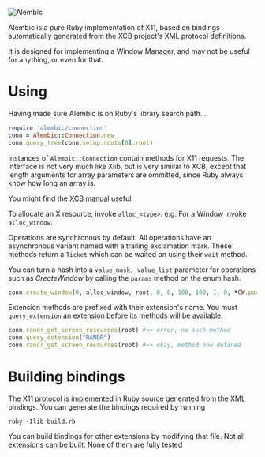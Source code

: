 ![Alembic](https://raw.github.com/nbaum/alembic/gh-pages/logo.png)

Alembic is a pure Ruby implementation of X11, based on bindings automatically generated from the XCB project's XML protocol definitions.

It is designed for implementing a Window Manager, and may not be useful for anything, or even for that.

Using
==

Having made sure Alembic is on Ruby's library search path...

```ruby
require 'alembic/connection'
conn = Alembic::Connection.new
conn.query_tree(conn.setup.roots[0].root)
```

Instances of `Alembic::Connection` contain methods for X11 requests. The interface is not very much like Xlib, but is very similar to XCB, except that length arguments for array parameters are ommitted, since Ruby always know how long an array is.

You might find the [XCB manual](http://xcb.freedesktop.org/manual/) useful.

To allocate an X resource, invoke `alloc_<type>`. e.g. For a Window invoke `alloc_window`.

Operations are synchronous by default. All operations have an asynchronous variant named with a trailing exclamation mark. These methods return a `Ticket` which can be waited on using their `wait` method.

You can turn a hash into a `value_mask, value_list` parameter for operations such as *CreateWindow* by calling the `params` method on the enum hash.

```ruby
conn.create_window(0, alloc_window, root, 0, 0, 100, 100, 1, 0, *CW.params(override_redirect: true))
```

Extension methods are prefixed with their extension's name. You must `query_extension` an extension before its methods will be available.

```ruby
conn.randr_get_screen_resources(root) #=> error, no such method
conn.query_extension("RANDR")
conn.randr_get_screen_resources(root) #=> okay, method now defined
```

Building bindings
==

The X11 protocol is implemented in Ruby source generated from the XML bindings. You can generate the bindings required by running

```
ruby -Ilib build.rb
```

You can build bindings for other extensions by modifying that file. Not all extensions can be built. None of them are fully tested

